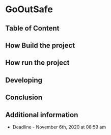 # GoOutSafe

## Table of Content

## How Build the project

## How run the project

## Developing

## Conclusion

## Additional information

- Deadline - November 6th, 2020 at 08:59 am